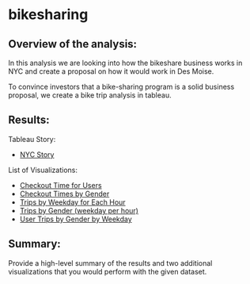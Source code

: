 # bikesharing

## Overview of the analysis: 
In this analysis we are looking into how the bikeshare business works in NYC and create a proposal on how it would work in Des Moise. 

To convince investors that a bike-sharing program is a solid business proposal, we create a bike trip analysis in tableau.

## Results: 
Tableau Story: 

- [NYC Story](https://public.tableau.com/app/profile/leslie.cornejo4842/viz/NYCChallengeStory_16543948360150/NYCChallengeStory?publish=yes)

List of Visualizations:

- [Checkout Time for Users](https://public.tableau.com/app/profile/leslie.cornejo4842/viz/Checkouttimeforusers_16543926131410/Checkouttimeforusers)
- [Checkout Times by Gender](https://public.tableau.com/app/profile/leslie.cornejo4842/viz/Checkouttimebygender_16543933172010/CheckoutTimesbyGender)
- [Trips by Weekday for Each Hour](https://public.tableau.com/app/profile/leslie.cornejo4842/viz/TripsbyWeekdayforEachHour_16543936168980/TripsbyWeekdayforEachHour)
- [Trips by Gender (weekday per hour)](https://public.tableau.com/app/profile/leslie.cornejo4842/viz/TripsbyGenderWeekdayperHour_16543943694550/TripsbyGenderWeekdayperHour)
- [User Trips by Gender by Weekday](https://public.tableau.com/app/profile/leslie.cornejo4842/viz/UserTripsbyGenderbyWeekday_16543945338920/UserTripsbyGenderbyWeekday)



## Summary: 
Provide a high-level summary of the results and two additional visualizations that you would perform with the given dataset.
